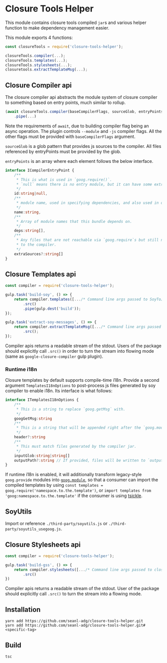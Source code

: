 # Closure Tools Helper

This module contains closure tools compiled `jar`s and various helper function to make dependency management easier.

This module exports 4 functions:
```js
const closureTools = require('closure-tools-helper');

closureTools.compiler(...);
closureTools.templates(...);
closureTools.stylesheets(...);
closuretools.extractTemplateMsg(...);
```

## Closure Compiler api

The closure compiler api abstracts the module system of closure compiler to something based on entry points, much similar to rollup.

```js
(await closureTools.compiler(baseCompilerFlags, sourceGlob, entryPoints)).src()
    .pipe(...)
```
Note the requirements of `await`, due to building compiler flag being an async operation.
The plugin controls `--module` and `-js` compiler flags. All the other flags must be provided with `baseCompilerFlags` argument.

`sourceGlob` is a glob pattern that provides js sources to the compiler. All files referenced by entryPoints must be provided by the glob.

`entryPoints` is an array where each element follows the below interface.
```ts
interface ICompilerEntryPoint {
    /**
     * This is what is used in `goog.require()`.
     * `null` means there is no entry module, but it can have some extraSources.
     */
    id:string|null,
    /**
     * module name, used in specifying dependencies, and also used in output file name.
     */
    name:string,
    /**
     * Array of module names that this bundle depends on.
     */
    deps:string[],
    /**
     * Any files that are not reachable via `goog.require`s but still need to be provided
     * to the compiler.
     */
    extraSources?:string[]
}
```


## Closure Templates api

```js
const compiler = require('closure-tools-helper');

gulp.task('build-soy', () => {
    return compiler.templates([.../* Command line args passed to SoyToJsSrcCompiler.jar */])
        .src()
        .pipe(gulp.dest('build'));
});

gulp.task('extract-soy-messages', () => {
    return compiler.extractTemplateMsg([.../* Command line args passed to SoyMsgExtractor.jar */])
        .src();
});
```

Compiler apis returns a readable stream of the stdout. Users of the package should explicitly call `.src()` in order to turn the stream into flowing mode (same as `google-closure-compiler` gulp plugin).

### Runtime i18n

Closure templates by default supports compile-time i18n. Provide a second argument `TemplatesI18nOptions` to post-process js files generated by soy compiler to enable i18n. Its interface is what follows:
```ts
interface ITemplatesI18nOptions {
    /**
     * This is a string to replace `goog.getMsg` with.
     */
    googGetMsg:string
    /**
     * This is a string that will be appended right after the `goog.module(..)` expression.
     */
    header?:string
    /**
     * This must match files generated by the compiler jar.
     */
    inputGlob:string|string[]
    outputPath?:string // If provided, files will be written to `outputPath/fileName`.
}
```

If runtime i18n is enabled, it will additionally transform legacy-style `goog.provide` modules into [`goog.module`](https://github.com/google/closure-library/wiki/goog.module:-an-ES6-module-like-alternative-to-goog.provide), so that a consumer can import the compiled templates by using `const templates = goog.require('namespace.to.the.template')`, or `import templates from 'goog:namespace.to.the.template'` if the consumer is using [tsickle](https://github.com/angular/tsickle).

## SoyUtils

Import or reference `./third-party/soyutils.js` or `./third-party/soyutils_usegoog.js`.

## Closure Stylesheets api

```js
const compiler = require('closure-tools-helper');

gulp.task('build-gss', () => {
    return compiler.stylesheets([.../* Command line args passed to closure-stylesheets.jar */])
        .src()
})
```

Compiler apis returns a readable stream of the stdout. User of the package should explicitly call `.src()` to turn the stream into a flowing mode.

## Installation

```
yarn add https://github.com/seanl-adg/closure-tools-helper.git
yarn add https://github.com/seanl-adg/closure-tools-helper.git#<specific-tag>
```

## Build
```
tsc
```